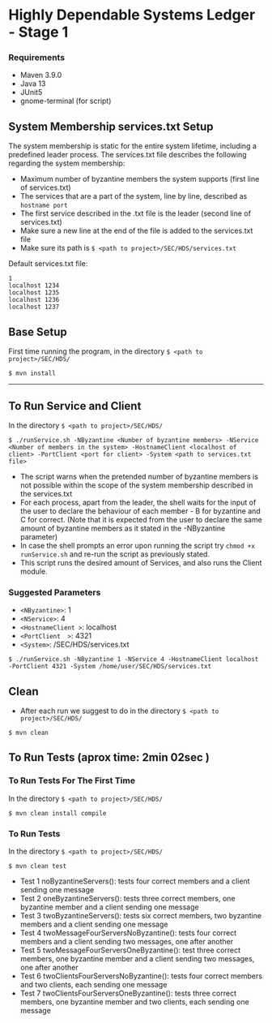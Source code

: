 # Highly Dependable Systems Ledger - Stage 1

### Requirements

- Maven 3.9.0
- Java 13
- JUnit5
- gnome-terminal (for script)

## System Membership services.txt Setup
The system membership is static for the entire system lifetime, including a predefined leader process.
The services.txt file describes the following regarding the system membership:
- Maximum number of byzantine members the system supports (first line of services.txt)
- The services that are a part of the system, line by line, described as ```hostname port```
- The first service described in the .txt file is the leader (second line of services.txt)
- Make sure a new line at the end of the file is added to the services.txt file
- Make sure its path is ```$ <path to project>/SEC/HDS/services.txt```

Default services.txt file:

```agsl
1
localhost 1234
localhost 1235
localhost 1236
localhost 1237

```

## Base Setup

First time running the program, in the directory ```$ <path to project>/SEC/HDS/```
```shell
$ mvn install
```

---

## To Run Service and Client

In the directory ```$ <path to project>/SEC/HDS/```
```shell
$ ./runService.sh -NByzantine <Number of byzantine members> -NService <Number of members in the system> -HostnameClient <localhost of client> -PortClient <port for client> -System <path to services.txt file>
```

- The script warns when the pretended number of byzantine members is not possible within the scope of the system membership described in the services.txt
- For each process, apart from the leader, the shell waits for the input of the user to declare the behaviour of each member - B for byzantine and C for correct. (Note that it is expected from the user to declare the same amount of byzantine members as it stated in the -NByzantine parameter)
- In case the shell prompts an error upon running the script try ```chmod +x runService.sh``` and re-run the script as previously stated.
- This script runs the desired amount of Services, and also runs the Client module.

### Suggested Parameters

- `<NByzantine>`: 1
- `<NService>`: 4
- `<HostnameClient >`: localhost
- `<PortClient  >`: 4321
- `<System>`: <absolute path of user>/SEC/HDS/services.txt

```shell
$ ./runService.sh -NByzantine 1 -NService 4 -HostnameClient localhost -PortClient 4321 -System /home/user/SEC/HDS/services.txt 
```

## Clean

- After each run we suggest to do in the directory ```$ <path to project>/SEC/HDS/```
```shell
$ mvn clean
```

## To Run Tests (aprox time: 2min 02sec )

### To Run Tests For The First Time

In the directory ```$ <path to project>/SEC/HDS/```
```shell
$ mvn clean install compile
```

### To Run Tests

In the directory ```$ <path to project>/SEC/HDS/```
```shell
$ mvn clean test
```

- Test 1 noByzantineServers(): tests four correct members and a client sending one message
- Test 2 oneByzantineServers(): tests three correct members, one byzantine member and a client sending one message
- Test 3 twoByzantineServers(): tests six correct members, two byzantine members and a client sending one message
- Test 4 twoMessageFourServersNoByzantine(): tests four correct members and a client sending two messages, one after another
- Test 5 twoMessageFourServersOneByzantine(): test three correct members, one byzantine member and a client sending two messages, one after another
- Test 6 twoClientsFourServersNoByzantine(): tests four correct members and two clients, each sending one message
- Test 7 twoClientsFourServersOneByzantine(): tests three correct members, one byzantine member and two clients, each sending one message 